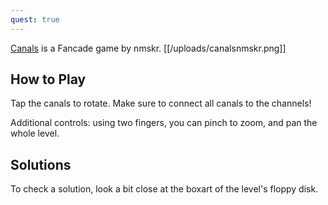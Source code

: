 ```yaml
---
quest: true
---
```

[Canals](https://play.fancade.com/5E44B2DD8C323489) is a Fancade game by nmskr.
[[/uploads/canalsnmskr.png]]

## How to Play

Tap the canals to rotate. Make sure to connect all canals to the channels!

Additional controls: using two fingers, you can pinch to zoom, and pan the whole level.

## Solutions

To check a solution, look a bit close at the boxart of the level's floppy disk.